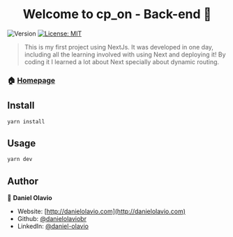 <h1 align="center">Welcome to cp_on - Back-end 👋</h1>
<p>
  <img alt="Version" src="https://img.shields.io/badge/version-1.0.0-blue.svg?cacheSeconds=2592000" />
  <a href="#" target="_blank">
    <img alt="License: MIT" src="https://img.shields.io/badge/License-MIT-yellow.svg" />
  </a>
</p>

> This is my first project using NextJs. It was developed in one day, including all the learning involved with using Next and deploying it! By coding it I learned a lot about Next specially about dynamic routing.

### 🏠 [Homepage](https://cp-on.vercel.app)

## Install

```sh
yarn install
```

## Usage

```sh
yarn dev
```

## Author

👤 **Daniel Olavio**

* Website: [http://danielolavio.com](http://danielolavio.com)
* Github: [@danielolaviobr](https://github.com/danielolaviobr)
* LinkedIn: [@daniel-olavio](https://linkedin.com/in/daniel-olavio)

